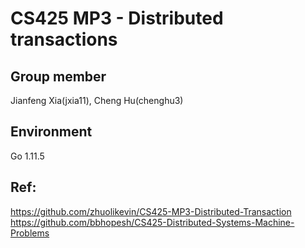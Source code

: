 # CS425 MP3 - Distributed transactions

## Group member
Jianfeng Xia(jxia11), Cheng Hu(chenghu3)

## Environment
Go 1.11.5

## Ref:
https://github.com/zhuolikevin/CS425-MP3-Distributed-Transaction
https://github.com/bbhopesh/CS425-Distributed-Systems-Machine-Problems
